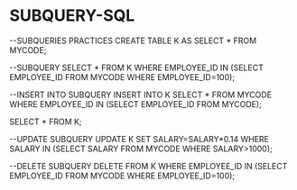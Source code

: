 # SUBQUERY-SQL

--SUBQUERIES PRACTICES
CREATE TABLE K AS SELECT * FROM MYCODE;


--SUBQUERY
SELECT * FROM K
WHERE EMPLOYEE_ID IN
(SELECT EMPLOYEE_ID FROM MYCODE
WHERE EMPLOYEE_ID=100);


--INSERT INTO SUBQUERY
INSERT INTO K
SELECT * FROM MYCODE
WHERE EMPLOYEE_ID IN
(SELECT EMPLOYEE_ID FROM MYCODE);

SELECT * FROM K;

--UPDATE SUBQUERY
UPDATE K
SET SALARY=SALARY*0.14
WHERE SALARY IN
(SELECT SALARY FROM MYCODE WHERE SALARY>1000);

--DELETE SUBQUERY
DELETE FROM K
WHERE EMPLOYEE_ID IN
(SELECT EMPLOYEE_ID FROM MYCODE WHERE EMPLOYEE_ID=100);
